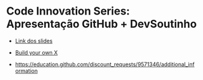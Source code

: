 # Code Innovation Series: Apresentação GitHub + DevSoutinho 

- [Link dos slides](https://docs.google.com/presentation/d/1sVTGebgqT8rRcKn8zE_fNBXpVNYWd_R6ZPPmOt_lHtQ/edit#slide=id.g2160765481a_1_133)
- [Build your own X](https://github.com/codecrafters-io/build-your-own-x#build-your-own-3d-renderer)

- https://education.github.com/discount_requests/9571346/additional_information
